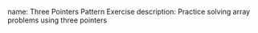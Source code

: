 name: Three Pointers Pattern Exercise
description: Practice solving array problems using three pointers 